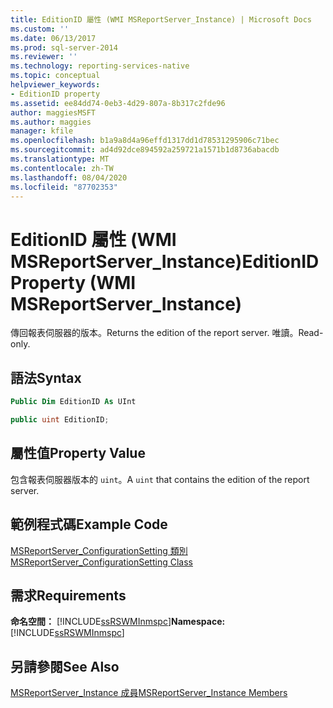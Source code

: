 ```yaml
---
title: EditionID 屬性 (WMI MSReportServer_Instance) | Microsoft Docs
ms.custom: ''
ms.date: 06/13/2017
ms.prod: sql-server-2014
ms.reviewer: ''
ms.technology: reporting-services-native
ms.topic: conceptual
helpviewer_keywords:
- EditionID property
ms.assetid: ee84dd74-0eb3-4d29-807a-8b317c2fde96
author: maggiesMSFT
ms.author: maggies
manager: kfile
ms.openlocfilehash: b1a9a8d4a96effd1317dd1d78531295906c71bec
ms.sourcegitcommit: ad4d92dce894592a259721a1571b1d8736abacdb
ms.translationtype: MT
ms.contentlocale: zh-TW
ms.lasthandoff: 08/04/2020
ms.locfileid: "87702353"
---
```

# <a name="editionid-property-wmi-msreportserver_instance"></a><span data-ttu-id="5483f-102">EditionID 屬性 (WMI MSReportServer_Instance)</span><span class="sxs-lookup"><span data-stu-id="5483f-102">EditionID Property (WMI MSReportServer_Instance)</span></span>
  <span data-ttu-id="5483f-103">傳回報表伺服器的版本。</span><span class="sxs-lookup"><span data-stu-id="5483f-103">Returns the edition of the report server.</span></span> <span data-ttu-id="5483f-104">唯讀。</span><span class="sxs-lookup"><span data-stu-id="5483f-104">Read-only.</span></span>  
  
## <a name="syntax"></a><span data-ttu-id="5483f-105">語法</span><span class="sxs-lookup"><span data-stu-id="5483f-105">Syntax</span></span>  
  
```vb  
Public Dim EditionID As UInt  
```  
  
```csharp  
public uint EditionID;  
```  
  
## <a name="property-value"></a><span data-ttu-id="5483f-106">屬性值</span><span class="sxs-lookup"><span data-stu-id="5483f-106">Property Value</span></span>  
 <span data-ttu-id="5483f-107">包含報表伺服器版本的 `uint`。</span><span class="sxs-lookup"><span data-stu-id="5483f-107">A `uint` that contains the edition of the report server.</span></span>  
  
## <a name="example-code"></a><span data-ttu-id="5483f-108">範例程式碼</span><span class="sxs-lookup"><span data-stu-id="5483f-108">Example Code</span></span>  
 [<span data-ttu-id="5483f-109">MSReportServer_ConfigurationSetting 類別</span><span class="sxs-lookup"><span data-stu-id="5483f-109">MSReportServer_ConfigurationSetting Class</span></span>](msreportserver-configurationsetting-class.md)  
  
## <a name="requirements"></a><span data-ttu-id="5483f-110">需求</span><span class="sxs-lookup"><span data-stu-id="5483f-110">Requirements</span></span>  
 <span data-ttu-id="5483f-111">**命名空間：** [!INCLUDE[ssRSWMInmspc](../../includes/ssrswminmspc-md.md)]</span><span class="sxs-lookup"><span data-stu-id="5483f-111">**Namespace:** [!INCLUDE[ssRSWMInmspc](../../includes/ssrswminmspc-md.md)]</span></span>  
  
## <a name="see-also"></a><span data-ttu-id="5483f-112">另請參閱</span><span class="sxs-lookup"><span data-stu-id="5483f-112">See Also</span></span>  
 [<span data-ttu-id="5483f-113">MSReportServer_Instance 成員</span><span class="sxs-lookup"><span data-stu-id="5483f-113">MSReportServer_Instance Members</span></span>](msreportserver-instance-members.md)  
  
  
